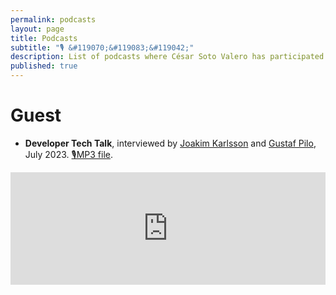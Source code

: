 ```yaml
---
permalink: podcasts
layout: page
title: Podcasts
subtitle: "🎙 &#119070;&#119083;&#119042;"
description: List of podcasts where César Soto Valero has participated.
published: true
---
```


# Guest

- **Developer Tech Talk**, interviewed by [Joakim Karlsson](https://www.linkedin.com/in/couchbasenordic/) and [Gustaf Pilo](https://www.linkedin.com/in/gpilo/), July 2023.  [🎙MP3 file](/files/podcasts/2025-07_coding-the-game.mp3).

<iframe width="100%" height="180" frameborder="no" scrolling="no" seamless src="https://share.transistor.fm/e/c987f544"></iframe>
